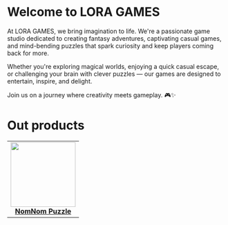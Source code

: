# Welcome to LORA GAMES

At LORA GAMES, we bring imagination to life. We're a passionate game studio dedicated to creating fantasy adventures, captivating casual games, and mind-bending puzzles that spark curiosity and keep players coming back for more.

Whether you're exploring magical worlds, enjoying a quick casual escape, or challenging your brain with clever puzzles — our games are designed to entertain, inspire, and delight.

Join us on a journey where creativity meets gameplay. 🎮✨

# Out products
<table border="0">
  <tr>
    <td align="center" border="0">
      <a href="[https://link-to-your-product-1.com](https://loragames.github.io/NomNomPuzzle/)" style="display: inline-block; transition: transform 0.3s;" onmouseover="this.style.transform='scale(1.05)'" onmouseout="this.style.transform='scale(1)'"
        >
        <img src="https://github.com/user-attachments/assets/33daeeca-d56c-4908-a020-7d245931bedf" width="150" height="150"><br/>
        <strong>NomNom Puzzle</strong>
      </a>
    </td>
  </tr>
</table>
